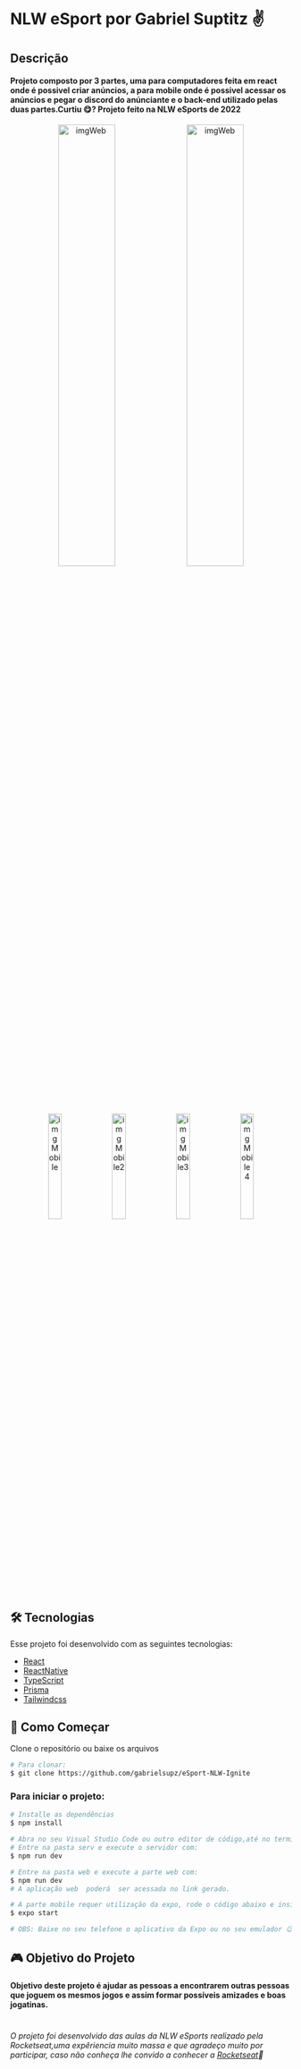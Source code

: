 # NLW eSport por Gabriel Suptitz ✌️

## Descrição

#### Projeto composto por 3 partes, uma para computadores feita em react onde é possivel criar anúncios, a para mobile onde é possivel acessar os anúncios e pegar o discord do anúnciante e o back-end utilizado pelas duas partes.Curtiu 😋? Projeto feito na NLW eSports de 2022

<p align="center">
  <img alt="imgWeb" src="https://user-images.githubusercontent.com/102992996/195121260-5bc8bda5-d150-4273-b393-ad2899dcd25e.jpeg" width="45%" />
 <img alt="imgWeb" src="https://user-images.githubusercontent.com/102992996/195122270-653a1b51-a82f-42d0-9a32-112b79afdcc0.jpeg" width="45%" />
  
</p>
<p align="center">
  <img alt="imgMobile" src="https://user-images.githubusercontent.com/102992996/195119845-3cd584ec-b37f-4045-a448-a8074f4a1cad.png" width="22%" />
  <img alt="imgMobile2" src="https://user-images.githubusercontent.com/102992996/195120328-bfcca074-816f-41a9-8a6b-671bf2b83c6f.png" width="22%" />
  <img alt="imgMobile3" src="https://user-images.githubusercontent.com/102992996/195120726-3ede1ed6-a27d-4fe2-8d70-6be86e77ff20.png" width="22%" />
  <img alt="imgMobile4" src="https://user-images.githubusercontent.com/102992996/195120737-6044e2e1-c2cf-4afe-a5c0-08c56fcbb331.png" width="22%" />
</p>


## 🛠️ Tecnologias

Esse projeto foi desenvolvido com as seguintes tecnologias:

- [React](https://pt-br.reactjs.org/)
- [ReactNative](https://reactnative.dev/)
- [TypeScript](https://www.typescriptlang.org)
- [Prisma](https://www.prisma.io)
- [Tailwindcss](https://tailwindcss.com)


## 🚀 Como Começar

Clone o repositório ou baixe os arquivos 


```bash
# Para clonar:
$ git clone https://github.com/gabrielsupz/eSport-NLW-Ignite
```

###  Para iniciar o projeto:


```bash
# Installe as dependências
$ npm install

# Abra no seu Visual Studio Code ou outro editor de código,até no terminal caso queira
# Entre na pasta serv e execute o servidor com:
$ npm run dev

# Entre na pasta web e execute a parte web com:
$ npm run dev
# A aplicação web  poderá  ser acessada no link gerado.

# A parte mobile requer utilização da expo, rode o código abaixo e insira o link gerado ou utilize o QRCode gerado:
$ expo start

# OBS: Baixe no seu telefone o aplicativo da Expo ou no seu emulador 😉

```


##  🎮 Objetivo do  Projeto
#### Objetivo deste projeto é ajudar as pessoas a encontrarem outras pessoas que joguem os mesmos jogos  e assim formar possíveis amizades e boas jogatinas.
#

###### O projeto foi desenvolvido das aulas da NLW eSports realizado pela Rocketseat,uma expêriencia muito massa e que agradeço muito por participar, caso não conheça lhe convido a conhecer  a  [Rocketseat](https://www.rocketseat.com.br/)🚀
